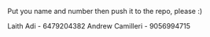 Put you name and number then push it to the repo, please :) 

Laith Adi - 6479204382
Andrew Camilleri - 9056994715
